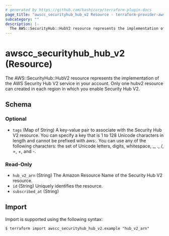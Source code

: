 ```yaml
---
# generated by https://github.com/hashicorp/terraform-plugin-docs
page_title: "awscc_securityhub_hub_v2 Resource - terraform-provider-awscc"
subcategory: ""
description: |-
  The AWS::SecurityHub::HubV2 resource represents the implementation of the AWS Security Hub V2 service in your account. Only one hubv2 resource can created in each region in which you enable Security Hub V2.
---
```


# awscc_securityhub_hub_v2 (Resource)

The AWS::SecurityHub::HubV2 resource represents the implementation of the AWS Security Hub V2 service in your account. Only one hubv2 resource can created in each region in which you enable Security Hub V2.



<!-- schema generated by tfplugindocs -->
## Schema

### Optional

- `tags` (Map of String) A key-value pair to associate with the Security Hub V2 resource. You can specify a key that is 1 to 128 Unicode characters in length and cannot be prefixed with aws:. You can use any of the following characters: the set of Unicode letters, digits, whitespace, _, ., /, =, +, and -.

### Read-Only

- `hub_v2_arn` (String) The Amazon Resource Name of the Security Hub V2 resource.
- `id` (String) Uniquely identifies the resource.
- `subscribed_at` (String)

## Import

Import is supported using the following syntax:

```shell
$ terraform import awscc_securityhub_hub_v2.example "hub_v2_arn"
```
